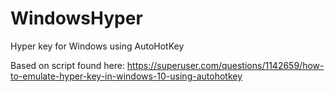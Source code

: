 # WindowsHyper
Hyper key for Windows using AutoHotKey

Based on script found here:
https://superuser.com/questions/1142659/how-to-emulate-hyper-key-in-windows-10-using-autohotkey
